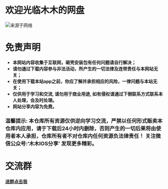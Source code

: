 # 欢迎光临木木的网盘


![来源于网络](https://gimg2.baidu.com/image_search/src=http%3A%2F%2Fimg.jj20.com%2Fup%2Fallimg%2F1114%2F0H320121044%2F200H3121044-2-1200.jpg&refer=http%3A%2F%2Fimg.jj20.com&app=2002&size=f9999,10000&q=a80&n=0&g=0n&fmt=auto?sec=1663486749&t=232b159a47414a1905c6322ce7d46202)




# **免责声明**

* **本网站内容收集于互联网，砸壳安装包有任何问题请自行解决；**
* **请勿通过下载内容参与非法活动，所产生的一切法律及连带责任与本网站无关；**
* **在使用下载本站app之前，你应了解并承担相应的风险，一律问题与本站无关；**
* **仅供用于学习和交流, 请勿用于商业用途, 如有侵权请通过下侧联系方式联系本人处理，会及时处理。**
* **网站分享内容为免费。**
###  **温馨提示: 本仓库所有资源仅供逆向学习交流，严禁以任何形式贩卖本仓库内应用，请于下载后24小时内删除，否则产生的一切后果将由使用者本人承担，仓库所有者不对仓库内任何资源负法律责任！ 关注微信公众号:‘木木IOS分享’ 发现更多精彩。**


# 交流群
#### **[进群点击我](https://jq.qq.com/?_wv=1027&k=XHuncmY2)**
